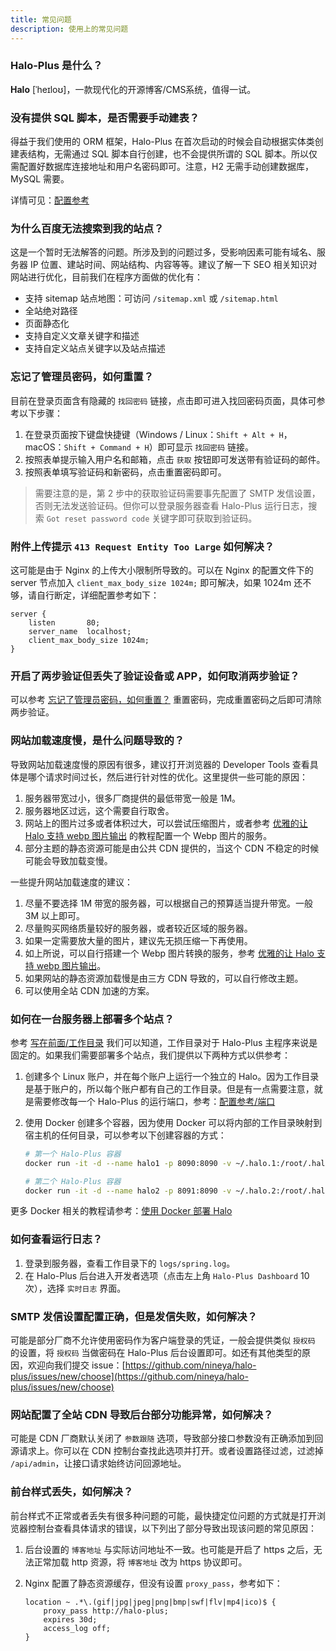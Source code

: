 ```yaml
---
title: 常见问题
description: 使用上的常见问题
---
```


### Halo-Plus 是什么？

**Halo** [ˈheɪloʊ]，一款现代化的开源博客/CMS系统，值得一试。

### 没有提供 SQL 脚本，是否需要手动建表？

得益于我们使用的 ORM 框架，Halo-Plus 在首次启动的时候会自动根据实体类创建表结构，无需通过 SQL 脚本自行创建，也不会提供所谓的 SQL 脚本。所以仅需配置好数据库连接地址和用户名密码即可。注意，H2 无需手动创建数据库，MySQL 需要。

详情可见：[配置参考](../getting-started/config#数据库)

### 为什么百度无法搜索到我的站点？

这是一个暂时无法解答的问题。所涉及到的问题过多，受影响因素可能有域名、服务器 IP 位置、建站时间、网站结构、内容等等。建议了解一下 SEO 相关知识对网站进行优化，目前我们在程序方面做的优化有：

- 支持 sitemap 站点地图：可访问 `/sitemap.xml` 或 `/sitemap.html`
- 全站绝对路径
- 页面静态化
- 支持自定义文章关键字和描述
- 支持自定义站点关键字以及站点描述

### 忘记了管理员密码，如何重置？

目前在登录页面含有隐藏的 `找回密码` 链接，点击即可进入找回密码页面，具体可参考以下步骤：

1. 在登录页面按下键盘快捷键（Windows / Linux：`Shift + Alt + H`，macOS：`Shift + Command + H`）即可显示 `找回密码` 链接。
2. 按照表单提示输入用户名和邮箱，点击 `获取` 按钮即可发送带有验证码的邮件。
3. 按照表单填写验证码和新密码，点击重置密码即可。

> 需要注意的是，第 2 步中的获取验证码需要事先配置了 SMTP 发信设置，否则无法发送验证码。但你可以登录服务器查看 Halo-Plus 运行日志，搜索 `Got reset password code` 关键字即可获取到验证码。

### 附件上传提示 `413 Request Entity Too Large` 如何解决？

这可能是由于 Nginx 的上传大小限制所导致的。可以在 Nginx 的配置文件下的 server 节点加入 `client_max_body_size 1024m;` 即可解决，如果 1024m 还不够，请自行断定，详细配置参考如下：

```nginx {4}
server {
    listen       80;
    server_name  localhost;
    client_max_body_size 1024m;
}
```

### 开启了两步验证但丢失了验证设备或 APP，如何取消两步验证？

可以参考 [忘记了管理员密码，如何重置？](#忘记了管理员密码如何重置) 重置密码，完成重置密码之后即可清除两步验证。

### 网站加载速度慢，是什么问题导致的？

导致网站加载速度慢的原因有很多，建议打开浏览器的 Developer Tools 查看具体是哪个请求时间过长，然后进行针对性的优化。这里提供一些可能的原因：

1. 服务器带宽过小，很多厂商提供的最低带宽一般是 1M。
2. 服务器地区过远，这个需要自行取舍。
3. 网站上的图片过多或者体积过大，可以尝试压缩图片，或者参考 [优雅的让 Halo 支持 webp 图片输出](https://halo.run/archives/halo-and-webp.html) 的教程配置一个 Webp 图片的服务。
4. 部分主题的静态资源可能是由公共 CDN 提供的，当这个 CDN 不稳定的时候可能会导致加载变慢。

一些提升网站加载速度的建议：

1. 尽量不要选择 1M 带宽的服务器，可以根据自己的预算适当提升带宽。一般 3M 以上即可。
2. 尽量购买网络质量较好的服务器，或者较近区域的服务器。
3. 如果一定需要放大量的图片，建议先无损压缩一下再使用。
4. 如上所说，可以自行搭建一个 Webp 图片转换的服务，参考 [优雅的让 Halo 支持 webp 图片输出](https://halo.run/archives/halo-and-webp.html)。
5. 如果网站的静态资源加载慢是由三方 CDN 导致的，可以自行修改主题。
6. 可以使用全站 CDN 加速的方案。

### 如何在一台服务器上部署多个站点？

参考 [写在前面/工作目录](../getting-started/prepare.md#工作目录) 我们可以知道，工作目录对于 Halo-Plus 主程序来说是固定的。如果我们需要部署多个站点，我们提供以下两种方式以供参考：

1. 创建多个 Linux 账户，并在每个账户上运行一个独立的 Halo。因为工作目录是基于账户的，所以每个账户都有自己的工作目录。但是有一点需要注意，就是需要修改每一个 Halo-Plus 的运行端口，参考：[配置参考/端口](../getting-started/config#%E7%AB%AF%E5%8F%A3)
2. 使用 Docker 创建多个容器，因为使用 Docker 可以将内部的工作目录映射到宿主机的任何目录，可以参考以下创建容器的方式：

    ```bash
    # 第一个 Halo-Plus 容器
    docker run -it -d --name halo1 -p 8090:8090 -v ~/.halo.1:/root/.halo-plus --restart=unless-stopped nineya/halo-plus:latest

    # 第二个 Halo-Plus 容器
    docker run -it -d --name halo2 -p 8091:8090 -v ~/.halo.2:/root/.halo-plus --restart=unless-stopped nineya/halo-plus:latest
    ```

更多 Docker 相关的教程请参考：[使用 Docker 部署 Halo](../getting-started/install/docker.md)

### 如何查看运行日志？

1. 登录到服务器，查看工作目录下的 `logs/spring.log`。
2. 在 Halo-Plus 后台进入开发者选项（点击左上角 `Halo-Plus Dashboard` 10 次），选择 `实时日志` 界面。

### SMTP 发信设置配置正确，但是发信失败，如何解决？

可能是部分厂商不允许使用密码作为客户端登录的凭证，一般会提供类似 `授权码` 的设置，将 `授权码` 当做密码在 Halo-Plus 后台设置即可。如还有其他类型的原因，欢迎向我们提交 issue：[https://github.com/nineya/halo-plus/issues/new/choose](https://github.com/nineya/halo-plus/issues/new/choose)

### 网站配置了全站 CDN 导致后台部分功能异常，如何解决？

可能是 CDN 厂商默认关闭了 `参数跟随` 选项，导致部分接口参数没有正确添加到回源请求上。你可以在 CDN 控制台查找此选项并打开。或者设置路径过滤，过滤掉 `/api/admin`，让接口请求始终访问回源地址。

### 前台样式丢失，如何解决？

前台样式不正常或者丢失有很多种问题的可能，最快捷定位问题的方式就是打开浏览器控制台查看具体请求的错误，以下列出了部分导致出现该问题的常见原因：

1. 后台设置的 `博客地址` 与实际访问地址不一致。也可能是开启了 https 之后，无法正常加载 http 资源，将 `博客地址` 改为 https 协议即可。
2. Nginx 配置了静态资源缓存，但没有设置 `proxy_pass`，参考如下：

    ```nginx
    location ~ .*\.(gif|jpg|jpeg|png|bmp|swf|flv|mp4|ico)$ {
        proxy_pass http://halo-plus;
        expires 30d;
        access_log off;
    }
    ```
